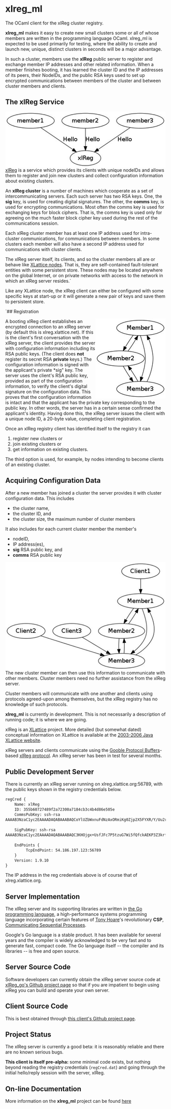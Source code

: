 # xlreg_ml

The OCaml client for the xlReg cluster registry.

**xlreg_ml**
makes it easy to create new small clusters some or all of whose members are
written in the programming language OCaml.
xlreg_ml is expected to be used primarily for testing, where
the ability to create and launch new, unique, distinct clusters in seconds
will be a major advantage.

In such a cluster, members use the **xlReg** public server to register and
exchange member IP addresses and other related information.
When a member finishes booting, it has
learned the cluster ID and the
IP addresses of its peers, their NodeIDs, and the public
RSA keys used to set up
encrypted communications
between members of the cluster and between cluster members and clients.

## The xlReg Service

<img src="img/xl-registration.jpg" alt="xl-registration" style="float:left" title="members registering with xlReg">

[xlReg](http://jddixon.github.io/xlReg_go)
is a service which provides its clients with unique nodeIDs and allows them
to register and join new clusters and collect configuration information
about existing clusters.

An **xlReg cluster** is a number of machines
which cooperate as a set of intercommunicating servers.  Each
such server has two RSA keys.  One, the **sig** key, is used for creating
digital signatures.  The other, the **comms** key, is used for encrypting
communications.  Most often the comms key is used for exchanging keys for
block ciphers. That is, the comms key is used only for agreeing on the
much faster block cipher key used during the rest of the communications
session.

Each xlReg cluster member has at least one IP address used for
intra-cluster communications, for communications between members.  In some
clusters each member will also have a second IP address used for
communications with cluster clients.

The xlReg server itself, its clients, and so the cluster members all are
or behave like
[XLattice nodes](http://jddixon.github.io/xlNode_go).
That is, they are self-contained fault-tolerant entities with some
persistent store.  These nodes may be located anywhere on the global
Internet, or on private networks with access to the network in which
an xlReg server resides.`

Like any XLattice node, the xlReg client can either be configured with some
specific keys at start-up or it will generate a new pair of keys and save
them to persistent store.

`## Registration

<img src="img/simple-cluster.jpg" alt="simple-cluster" style="float:right" title="small cluster, no clients">

A booting xlReg client establishes an encrypted connection to an xlReg server
(by default this is xlreg.xlattice.net).
If this is the client's first conversation with the xlReg server, the client
provides the server with configuration information including its RSA public
keys.  (The client does **not** register its secret RSA **private** keys.)
The configuration information is signed with the applicant's private
*sig" key.  The server uses the
client's RSA public key, provided as part of the configuration information, to
verify the client's digital signature on the configuration data.  This proves
that the configuration information is intact and that the applicant has the
private key corresponding to the public key.  In other words, the server has
in a certain sense confirmed the applicant's identity.  Having done this,
the xlReg server issues the client with a unique node ID, a 20-byte value,
completing client registration.

Once an xlReg registry client has identified itself to the registry it can

1. register new clusters or
2. join existing clusters or
3. get information on existing clusters.

The third option is used, for example, by nodes intending to become clients
of an existing cluster.

## Acquiring Configuration Data

After a new member has joined a cluster the server provides it
with cluster configuration data.  This includes

* the cluster name,
* the cluster ID, and
* the cluster size, the  maximum number of cluster members

It also includes for each current cluster member the member's

* nodeID,
* IP address(es),
* **sig** RSA public key, and
* **comms** RSA public key

<img src="img/cluster-with-clients.jpg" alt="cluster-with-clients" style="float:left" title="cluster with clients">

The new cluster member can then use this information to communicate with
other members.  Cluster members need no further assistance from the
xlReg server.

Cluster members will communicate with one another and clients
using protocols agreed-upon among themselves, but the xlReg registry
has no knowledge of such protocols.

**xlreg_ml** is currently in development.  This is not
necessarily a description of running code; it is where we are going.

xlReg is an [XLattice](http://jddixon.github.io/xlattice_go/) project.  More
detailed (but somewhat dated) conceptual information on XLattice
is available at the [2003-2006 Java XLattice website](http://www.xlattice.org).

xlReg servers and clients communicate using the
[Gooble Protocol Buffers](http://code.google.com/p/protobuf/)-based
[xlReg protocol](http://jddixon.github.io/xlReg_go/xlReg_protocol.html).
An xlReg server has been in test for several months.

## Public Development Server

There is currently an xlReg server running on xlreg.xlattice.org:56789,
with the public keys shown in the registry credentials below.

	regCred {
	    Name: xlReg
	    ID: 355b60727489f2a72300a7184cb3c4b4d86e505e
	    CommsPubKey: ssh-rsa AAAAB3NzaC1yc2EAAAADAQABAAABAQCoYlUZbWxnuFdNzAxORmiKg0Zjp2X5FYXR/Y/Uu2rfIoXg5KG4VCFVMMidzGh4hK7kM/6QR2pNl3Ab76zzWKBx/aWs7l4NdKVH63vmtOF5mTw4HA0qpO4iBQdsPoBwRZFmsQit1vGN7OLFSgutY0xfyneuJePWtxhjOHlfPDOGwZrkdGY5UdV65q+Ie56B7lShIuvE/xzGVtFIt9dNQTbOhQdJZrhRIiM5MXzzGMdgl65/LhsVuAL654MDxHkYaYRcaVXDbKQ44iXM8657VJSsdELpaqZuSedpc8BRocbHHiT/61mUKaXMULRonFBi7UHwckAtQiap93VfGmSR319b
	
	    SigPubKey: ssh-rsa AAAAB3NzaC1yc2EAAAADAQABAAABAQC3KHOjgx+UsfJFc7P5tzuG7Wi5fQfckAEKP3Z3krfMTQze88LT6hqqx4ykgqZtA2URnn06Pjnvk6Y+MKgF/J2KaiWZx3B7/zWtSsPGgnPFWYiSq/qpHuUdWQdmNJ+BvNAWVCIDS4jH4vEbZqV6XIrDmm6SeB/Xas4QTxYPXjakJ7rHwINAP9mBBBWFAjx0AVDgveDyhFSfAClwgwbLP5RRHeZMNHWw/RqVl1tqcj2AJkSXkyy4a8vNrFwsIHH8EfTmn7T+/RFgQxYlJkkvZRvXZWEwBqzum5TqsPPmytmrHmP2V7WUfHJOv04MSc54Qu+CJXEYUmDTtdTYdBH+rKdt
	
	    EndPoints {
	         TcpEndPoint: 54.186.197.123:56789
	    }
	    Version: 1.9.10
	}

The IP address in the reg credentials above is of course that of xlreg.xlattice.org.

## Server Implementation

The xlReg server and its supporting libraries are written in
[the Go programming language](http://golang.org), a high-performance
systems programming language incorporating certain features of
[Tony Hoare](http://en.wikipedia.org/wiki/Tony_Hoare)'s
revolutionary **CSP**,
[Communicating Sequential Processes](http://www.usingcsp.com).

Google's Go language is a stable product.  It has been available for
several years and the compiler is widely acknowledged to be very fast
and to generate fast, compact code.  The Go language itself --
the compiler and its libraries -- is free and open source.

## Server Source Code

Software developers can currently obtain the xlReg server source code at
[xlReg_go's Github project page](https://github.com/jddixon/xlReg_go/)
so that if you are impatient to begin using xlReg you can build and operate
your own server.

## Client Source Code

This is best obtained through
[this client's Github project page](https://github.com/jddixon/xlreg_ml/).

## Project Status

The xlReg server is currently a good beta: it is reasonably reliable and
there are no known serious bugs.

**This client is itself pre-alpha:** some minimal code exists, but nothing
beyond reading the registry credentials (`regCred.dat`) and going through
the initial hello/reply session with the server, xlReg.


## On-line Documentation

More information on the **xlreg_ml** project can be found
[here](https://jddixon.github.io/xlreg_ml)

